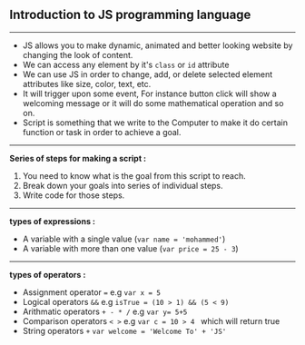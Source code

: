## Introduction to JS programming language
***

- JS allows you to make dynamic, animated and better looking website by changing the look of content.
- We can access any element by it's `class` or `id` attribute
- We can use JS in order to change, add, or delete selected element attributes like size, color, text, etc.
- It will trigger upon some event, For instance button click will show a welcoming message or it will do some  mathematical  operation and so on. 
- Script is something that we write to the Computer to make it do certain function or task in order to achieve a goal.
***
**Series of steps for making a script :**
1. You need to know what is the goal from this script to reach.
1. Break down your goals into series of individual steps.
1. Write code for those steps.
***
**types of expressions :**
- A variable with a single value (`var name = 'mohammed'`)
- A variable with more than one value (`var price = 25 - 3`)
***
**types of operators :**
- Assignment operator `=` e.g `var x = 5`
- Logical operators `&&` e.g `isTrue = (10 > 1) && (5 < 9)`
- Arithmatic operators `+ - * /` e.g `var y= 5+5`
- Comparison operators `< >` e.g `var c = 10 > 4 ` which will return true
- String operators `+` `var welcome = 'Welcome To' + 'JS'`



